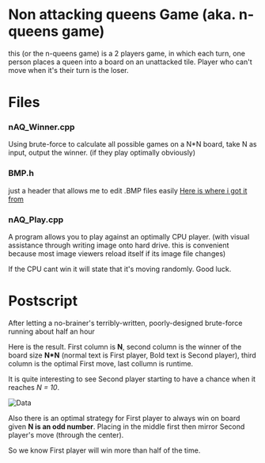 # Non attacking queens Game (aka. n-queens game)
this (or the n-queens game) is a 2 players game, in which each turn, one person places a queen into a board on an unattacked tile. Player who can't move when it's their turn is the loser.

# Files
### nAQ_Winner.cpp
Using brute-force to calculate all possible games on a N\*N board, take N as input, output the winner. (if they play optimally obviously)

### BMP.h
just a header that allows me to edit .BMP files easily
[Here is where i got it from](https://github.com/sol-prog/cpp-bmp-images/blob/master/BMP.h)

### nAQ_Play.cpp
A program allows you to play against an optimally CPU player. (with visual assistance through writing image onto hard drive. this is convenient because most image viewers reload itself if its image file changes)

If the CPU cant win it will state that it's moving randomly. Good luck.

# Postscript
After letting a no-brainer's terribly-written, poorly-designed brute-force running about half an hour

Here is the result. First column is **N**, second column is the winner of the board size **N\*N** (normal text is First player, Bold text is Second player), third column is the optimal First move, last collumn is runtime.

It is quite interesting to see Second player starting to have a chance when it reaches *N = 10*.

![Data](https://github.com/nvatuan/nonAttackingQueensGame_mytake/blob/master/dat.png)

Also there is an optimal strategy for First player to always win on board given **N is an odd number**. Placing in the middle first then mirror Second player's move (through the center). 

So we know First player will win more than half of the time.
